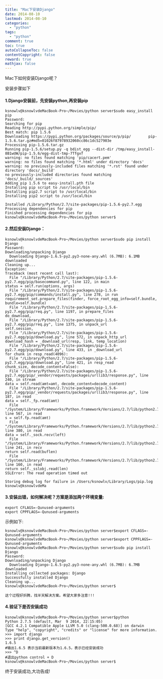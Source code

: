 ```yaml
---
title: "Mac下安装Django"
date: 2014-08-10
lastmod: 2014-08-10
categories:
  - "python"
tags:
  - "python"
comment: true
toc: true
autoCollapseToc: false
contentCopyright: false
reward: true
mathjax: false
---
```


Mac下如何安装Django呢？

安装步骤如下

#### 1.Django安装前，先安装python,再安装pip
    ksnowlv@ksnowlvdeMacBook-Pro~/Movies/python server$sudo easy_install pip
    Password:
    Searching for pip
    Reading http://pypi.python.org/simple/pip/
    Best match: pip 1.5.6
    Downloading https://pypi.python.org/packages/source/p/pip/        pip-1.5.6.tar.gz#md5=01026f87978932060cc86c1dc527903e
    Processing pip-1.5.6.tar.gz
    Running pip-1.5.6/setup.py -q bdist_egg --dist-dir /tmp/easy_install-8B1wUW/pip-1.5.6/egg-dist-tmp-7Tfgxf
    warning: no files found matching 'pip/cacert.pem'
    warning: no files found matching '*.html' under directory 'docs'
    warning: no previously-included files matching '*.rst' found under     directory 'docs/_build'
    no previously-included directories found matching 'docs/_build/_sources'
    Adding pip 1.5.6 to easy-install.pth file
    Installing pip script to /usr/local/bin
    Installing pip2.7 script to /usr/local/bin
    Installing pip2 script to /usr/local/bin

    Installed /Library/Python/2.7/site-packages/pip-1.5.6-py2.7.egg
    Processing dependencies for pip
    Finished processing dependencies for pip
    ksnowlv@ksnowlvdeMacBook-Pro~/Movies/python server$
    
#### 2.然后安装Django：
    ksnowlv@ksnowlvdeMacBook-Pro~/Movies/python server$sudo pip install Django
    Password:
    Downloading/unpacking Django
      Downloading Django-1.6.5-py2.py3-none-any.whl (6.7MB): 6.1MB downloaded
    Cleaning up...
    Exception:
    Traceback (most recent call last):
      File "/Library/Python/2.7/site-packages/pip-1.5.6-py2.7.egg/pip/basecommand.py", line 122, in main
    status = self.run(options, args)
      File "/Library/Python/2.7/site-packages/pip-1.5.6-py2.7.egg/pip/commands/install.py", line 278, in run
    requirement_set.prepare_files(finder, force_root_egg_info=self.bundle, bundle=self.bundle)
      File "/Library/Python/2.7/site-packages/pip-1.5.6-py2.7.egg/pip/req.py", line 1197, in prepare_files
    do_download,
      File "/Library/Python/2.7/site-packages/pip-1.5.6-py2.7.egg/pip/req.py", line 1375, in unpack_url
    self.session,
      File "/Library/Python/2.7/site-packages/pip-1.5.6-py2.7.egg/pip/download.py", line 572, in unpack_http_url
    download_hash = _download_url(resp, link, temp_location)
      File "/Library/Python/2.7/site-packages/pip-1.5.6-py2.7.egg/pip/download.py", line 433, in _download_url
    for chunk in resp_read(4096):
      File "/Library/Python/2.7/site-packages/pip-1.5.6-py2.7.egg/pip/download.py", line 421, in resp_read
    chunk_size, decode_content=False):
      File "/Library/Python/2.7/site-packages/pip-1.5.6-py2.7.egg/pip/_vendor/requests/packages/urllib3/response.py", line 240, in stream
    data = self.read(amt=amt, decode_content=decode_content)
      File "/Library/Python/2.7/site-packages/pip-1.5.6-py2.7.egg/pip/_vendor/requests/packages/urllib3/response.py", line 187, in read
    data = self._fp.read(amt)
      File "/System/Library/Frameworks/Python.framework/Versions/2.7/lib/python2.7/httplib.py", line 567, in read
    s = self.fp.read(amt)
      File "/System/Library/Frameworks/Python.framework/Versions/2.7/lib/python2.7/socket.py", line 380, in read
    data = self._sock.recv(left)
      File "/System/Library/Frameworks/Python.framework/Versions/2.7/lib/python2.7/ssl.py", line 241, in recv
    return self.read(buflen)
      File "/System/Library/Frameworks/Python.framework/Versions/2.7/lib/python2.7/ssl.py", line 160, in read
    return self._sslobj.read(len)
    SSLError: The read operation timed out

    Storing debug log for failure in /Users/ksnowlv/Library/Logs/pip.log
    ksnowlv@ksnowlvdeMa
    
#### 3.安装出错，如何解决呢？方案是添加两个环境变量:
    export CFLAGS=-Qunused-arguments
    export CPPFLAGS=-Qunused-arguments
示例如下:

    ksnowlv@ksnowlvdeMacBook-Pro~/Movies/python server$export CFLAGS=-Qunused-arguments
    ksnowlv@ksnowlvdeMacBook-Pro~/Movies/python server$export CPPFLAGS=-Qunused-arguments
    ksnowlv@ksnowlvdeMacBook-Pro~/Movies/python server$sudo pip install Django
    Password:
    Downloading/unpacking Django
      Downloading Django-1.6.5-py2.py3-none-any.whl (6.7MB): 6.7MB downloaded
    Installing collected packages: Django
    Successfully installed Django
    Cleaning up...
    ksnowlv@ksnowlvdeMacBook-Pro~/Movies/python server$  
    

`这个过程好折腾，找半天解决方案。希望大家多注意!!!`

#### 4.验证下是否安装成功
    ksnowlv@ksnowlvdeMacBook-Pro~/Movies/python server$python
    Python 2.7.5 (default, Mar  9 2014, 22:15:05) 
    [GCC 4.2.1 Compatible Apple LLVM 5.0 (clang-500.0.68)] on darwin
    Type "help", "copyright", "credits" or "license" for more information.
    >>> import django
    >>> print django.get_version()
    1.6.5
    #输出1.6.5 表示当前最新版本为1.6.5，表示已经安装成功
    >>> ^D
    #退出python control + D
    ksnowlv@ksnowlvdeMacBook-Pro~/Movies/python server$  

终于安装成功,大功告成!